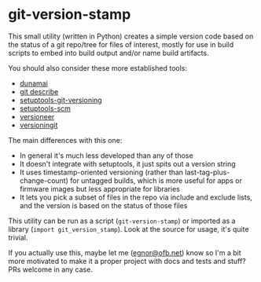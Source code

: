# git-version-stamp

This small utility (written in Python) creates a simple version code based
on the status of a git repo/tree for files of interest, mostly for use in
build scripts to embed into build output and/or name build artifacts.

You should also consider these more established tools:
- [dunamai](https://github.com/mtkennerly/dunamai#readme)
- [git describe](https://git-scm.com/docs/git-describe)
- [setuptools-git-versioning](https://setuptools-git-versioning.readthedocs.io/)
- [setuptools-scm](https://github.com/pypa/setuptools-scm#readme)
- [versioneer](https://github.com/python-versioneer/python-versioneer#readme)
- [versioningit](https://versioningit.readthedocs.io/)

The main differences with this one:
- In general it's much less developed than any of those
- It doesn't integrate with setuptools, it just spits out a version string
- It uses timestamp-oriented versioning (rather than last-tag-plus-change-count)
  for untagged builds, which is more useful for apps or firmware images
  but less appropriate for libraries
- It lets you pick a subset of files in the repo via include and exclude
  lists, and the version is based on the status of those files

This utility can be run as a script (`git-version-stamp`) or imported as a
library (`import git_version_stamp`). Look at the source for usage, it's
quite trivial.

If you actually use this, maybe let me (egnor@ofb.net) know so I'm a bit
more motivated to make it a proper project with docs and tests and stuff?
PRs welcome in any case.
